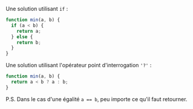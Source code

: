 Une solution utilisant `if` :

```js
function min(a, b) {
  if (a < b) {
    return a;
  } else {
    return b;
  }
}
```

Une solution utilisant l'opérateur point d'interrogation `'?'` :

```js
function min(a, b) {
  return a < b ? a : b;
}
```

P.S.
Dans le cas d'une égalité `a == b`, peu importe ce qu'il faut retourner.